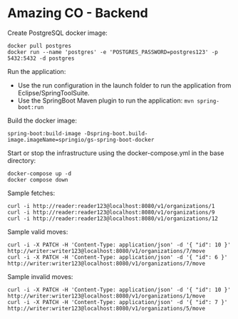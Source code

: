 # Amazing CO - Backend

Create PostgreSQL docker image:
```
docker pull postgres
docker run --name 'postgres' -e 'POSTGRES_PASSWORD=postgres123' -p 5432:5432 -d postgres
```

Run the application:
- Use the run configuration in the launch folder to run the application from Eclipse/SpringToolSuite.
- Use the SpringBoot Maven plugin to run the application: `mvn spring-boot:run`

Build the docker image:
```
spring-boot:build-image -Dspring-boot.build-image.imageName=springio/gs-spring-boot-docker
```

Start or stop the infrastructure using the docker-compose.yml in the base directory:
```
docker-compose up -d
docker compose down
```

Sample fetches:
```
curl -i http://reader:reader123@localhost:8080/v1/organizations/1
curl -i http://reader:reader123@localhost:8080/v1/organizations/9
curl -i http://reader:reader123@localhost:8080/v1/organizations/12
```

Sample valid moves:
```
curl -i -X PATCH -H 'Content-Type: application/json' -d '{ "id": 10 }' http://writer:writer123@localhost:8080/v1/organizations/7/move
curl -i -X PATCH -H 'Content-Type: application/json' -d '{ "id": 6 }' http://writer:writer123@localhost:8080/v1/organizations/7/move
```

Sample invalid moves:
```
curl -i -X PATCH -H 'Content-Type: application/json' -d '{ "id": 10 }' http://writer:writer123@localhost:8080/v1/organizations/1/move
curl -i -X PATCH -H 'Content-Type: application/json' -d '{ "id": 7 }' http://writer:writer123@localhost:8080/v1/organizations/5/move
```
